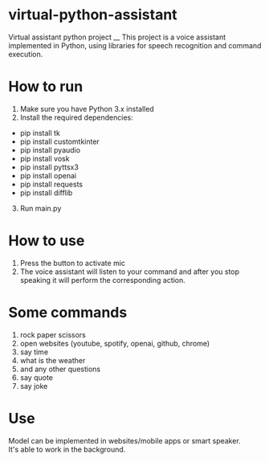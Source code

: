 # virtual-python-assistant
Virtual assistant python project __
This project is a voice assistant implemented in Python, using libraries for speech recognition and command execution.

# How to run
1. Make sure you have Python 3.x installed
2. Install the required dependencies:
- pip install tk
- pip install customtkinter
- pip install pyaudio
- pip install vosk
- pip install pyttsx3
- pip install openai
- pip install requests
- pip install difflib
3. Run main.py

# How to use
1. Press the button to activate mic
2. The voice assistant will listen to your command and after you stop speaking it will perform the corresponding action.

# Some commands
1. rock paper scissors
2. open websites (youtube, spotify, openai, github, chrome)
3. say time
4. what is the weather
5. and any other questions
6. say quote
7. say joke

# Use
Model can be implemented in websites/mobile apps or smart speaker. <br />
It's able to work in the background.
